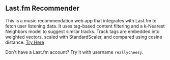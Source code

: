 ## Last.fm Recommender

This is a music recommendation web app that integrates with Last.fm to fetch user listening data. It uses tag-based content filtering and a k-Nearest Neighbors model to suggest similar tracks. Track tags are embedded into weighted vectors, scaled with StandardScaler, and compared using cosine distance. [Try Here](https://lastfmrecs.up.railway.app)

Don't have a Last.fm account? Try it with username `reallycheesy`.

